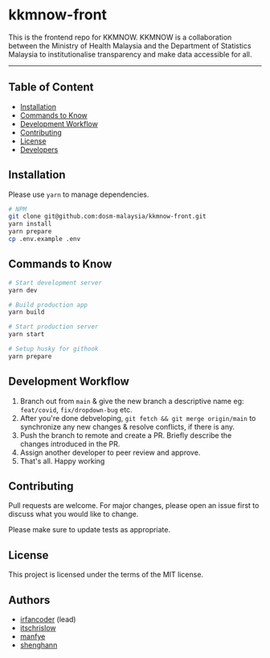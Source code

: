 # kkmnow-front

This is the frontend repo for KKMNOW. KKMNOW is a collaboration between the Ministry of Health Malaysia and the Department of Statistics Malaysia to institutionalise transparency and make data accessible for all.

---

## Table of Content

- [Installation](#installation)
- [Commands to Know](#commands-to-know)
- [Development Workflow](#development-workflow)
- [Contributing](#contributing)
- [License](#license)
- [Developers](#contributing)

## Installation

Please use `yarn` to manage dependencies.

```bash
# NPM
git clone git@github.com:dosm-malaysia/kkmnow-front.git
yarn install
yarn prepare
cp .env.example .env
```

## Commands to Know

```bash
# Start development server
yarn dev

# Build production app
yarn build

# Start production server
yarn start

# Setup husky for githook
yarn prepare
```

## Development Workflow

1. Branch out from `main` & give the new branch a descriptive name eg: `feat/covid`, `fix/dropdown-bug` etc.
2. After you're done debveloping, `git fetch && git merge origin/main` to synchronize any new changes & resolve conflicts, if there is any.
3. Push the branch to remote and create a PR. Briefly describe the changes introduced in the PR.
4. Assign another developer to peer review and approve.
5. That's all. Happy working

## Contributing

Pull requests are welcome. For major changes, please open an issue first to discuss what you would like to change.

Please make sure to update tests as appropriate.

## License

This project is licensed under the terms of the MIT license.

## Authors

- [irfancoder](https://github.com/irfancoder) (lead)
- [itschrislow](https://github.com/itschrislow)
- [manfye](https://github.com/manfye)
- [shenghann](https://github.com/shenghann)
